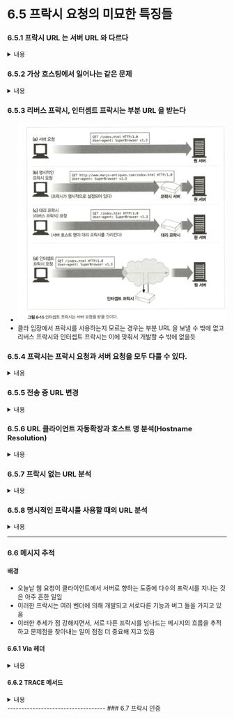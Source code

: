 # 6.5 프락시 요청의 미묘한 특징들

### 6.5.1 프락시 URL 는 서버 URL 와 다르다
<details>
    <summary>내용</summary>

#### 클라 ->  서버 직접 요청
* ![img_6.png](img_6.png)
* URL 부분에 주목! -> '/index.html' 과 같이 부분 URL 만 표시
#### 클라 -> 프락시 -> 서버 요청
* ![img_7.png](img_7.png)
* 프락시로 요청을 보낼 때, 완전한 URL 을 보냄

#### 왜 원 서버로 보낼 때와 프락시로 보낼 때 URL 이 다를까? -> HTTP 역사와 디펜던시가 있는 부분
* 과거 상황
    * 원래의 HTTP 설계에서, 클라는 단일한 서버와 통신하는 것이 전재되어 있었다.
        * 가상 호스팅, 프락시에 대한 대비가 없었다.
    * 단일 서버와 통신을 가정한다면, 해당 서버의 호스트 명과 포트번호는 불필요한 정보였다.
        * 따라서 보내지 않았던 것이다.
* 현 상황
    * 프락시, 가상호스팅 등이 부상했다.
    * 이에 따라 부분 URL 만 보내는 것이 문제가 되었다.
        * ex> [클라 <-> 프락시 <-> 원 서버] 상황에서 [클라 -> 프락시]로 부분 URL 만 보내면 프락시 입장에선 어느 서버로 요청을 전달할 지 알 수 없었다.
* HTTP 1.0 에서의 해결책
    * 프락시 요청의 경우 완전한 URL 을 요구하는 것으로 문제를 해결???
        * 해결이라기 보단 프락시가 부상하면서 급한 불을 끈 느낌
* HTTP 1.1 에서의 해결책
    * 프락시건 뭐건 클라는 완전한 URL 을 다룰 것을 요구
    * but HTTP 1.0 시절의 스팩으로 이미 배치된 서버가 너무 많고 이 서버들은 완전한 URL 을 받아들이지 못하는 경우가 많다ㅠㅠ

#### 따라서 일반적으로 서버로는 부분 URL 을, 프락시로는 완전한 URL 을 보낼 필요가 있다.
* 우리는 HTTP 클라이언트를 사용하고 있고 이 클라이언트에게 프락시를 쓸지 말지 설정을 할 수 있다.
* HTTP 클라이언트는 프록시 사용 설정에 따라 똑똑하게 아래와 같이 동작한다.
    * 클라가 프록시를 사용하도록 설정된 경우 -> 완전한 URL 을 보낸다
    * 클라가 프록시를 사용하지 않도록 설정된 경우 -> 부분 URL 을 보낸다

#### Q) 리버스 프락시를 사용할 경우는 어떻게 될까?
* 리버스 프락시는 클라가 프록시를 사용하는지 조차 모르는 것이 특징이다.
* 따라서 클라 입장에선 명시적인 프락시 설정이 포함되지 않을 것이고
* 따라서 부분 URL 을 보낼 것 같다.
    * 즉, 리버스 프락시 구현 서버들은 부분 URL 에 대해 대비가 되어 있어야 할 것이다.
</details>

### 6.5.2 가상 호스팅에서 일어나는 같은 문제
<details>
    <summary>내용</summary>

#### 프락시의 부분 URL 문제는 가상 호스팅 되는 웹 서버가 직면한 것과 같은 문제다.
* 가상으로 호스팅 되는 웹 서버는 여러 웹 사이트가 같은 물리적 웹 서버를 공유
* 요청 하나가 부분 URL /index.html 로 도착하면 가상 호스팅 되는 웹 서버는 해당 URL 가 실제 어느 가상 웹 사이트의 호스트 명인지 알 필요가 있으나 알 방법이 없다.

#### 문제 상황은 비슷하지만 프락시와 가상 호스팅은 각기 다른 방식으로 문제를 풀었다.
* 프락시 
  * 위에서 언급한 대로 완전한 URL 을 갖도록 함
* 가상 호스팅
  * 호스트와 포트에 대한 정보가 담겨 있는 Host 헤더를 요구
</details>
    
### 6.5.3 리버스 프락시, 인터셉트 프락시는 부분 URL 을 받는다
* ![img_8.png](img_8.png)
* 클라 입장에서 프락시를 사용하는지 모르는 경우는 부분 URL 을 보낼 수 밖에 없고 리버스 프락시와 인터셉트 프락시는 이에 맞춰서 개발할 수 밖에 없을듯

### 6.5.4 프락시는 프락시 요청과 서버 요청을 모두 다룰 수 있다.
<details>
<summary>내용</summary>

* 다목적 프락시 서버는 요청 메시지의 완전한 URL 와 부분 URL 을 모두 지원해야 한다.
  * 명시적인 프락시 요청에 대해서는 완전한 URL 를 사용하고 
  * 아니면 부분 URL 을 사용해야 하며, 
  * 웹 서버 요청의 겅우에는 가상 Host 헤더를 사용해야 한다.

#### 다목적 프락시 서버가 원 서버를 알아내는 방법
1. 완전한 URL 이 주어졌다면, 프락시는 그것을 사용해야 한다.
2. 부분 URL 가 주어졌고 Host 헤더가 있다면, Host 헤더를 이용해 원 서버의 이름과 포트를 알아내야 한다.
3. 부분 URL 가 주어졌으나 Host 헤더가 없다면, 다음의 방법으로 원 서버를 알아내야 한다.
   * 프락시가 원 서버를 대신하는 대리 프락시라면, 프락시에 실제 서버의 주소와 포트 번호가 설정되어 있을 수 있다.
   * (?)이전에 어떤 인터셉ㅇ트 프락시가 가로챘던 트래픽을 받았고, 그 인터셉트 프락시가 원 IP 주소와 포트번호를 사용할 수 있도록 해 두었다면, 그 IP 주소와 포트번호를 사용할 수 있다.
   * 모두 실패했다면, 프락시는 원 서버를 알아낼 수 있는 충분한 정보가 없다고 판단해야 한다.
     * 반드시 에러 메시지(보통 사용자에게 Host 헤더를 지원하는 현대적인 웹브라우저로 업그레이드 하라는 것) 를 반환해야 한다.
</details>

### 6.5.5 전송 중 URL 변경
<details>
<summary>내용</summary>

* 프락시 서버는 요청 URL 변경에 매우 신경을 써야 한다.
  * 무해해 보이는 사소한 URL 변경이라도 다운스트림 서버와 [상호운용성 문제]를 일으킬 수 있다.
#### 프락시 서버에서 흔하게 하는 변경 행동 예시
* URL 에서 기본 HTTP 포트를 명시적인 80 포트로 변경한다거나
* 잘못 사용한 예약된 글자를 올바르게 이스케이프하여 교체한다거나
* 이러한 무해해 보이는 변경일지라도 상호운용성 문제를 일으킬 가능성을 항상 염두해 둬야 한다.
####  프락시 서버는 가능한 관대하도록 애써야 한다.
* 프로토콜 경찰 처럼 되려고 하면 안된다.
* 특히 HTTP 명세는 일반적인 인터셉트 프락시가 URL 을 전달할 때 절대 경로를 고쳐 쓰는 것을 금한다.
* 유일한 예외는 빈 경로를 '/' 로 교체하는 것 뿐이다.

#### 요즘엔 대부분 이런 URL 변경 같은 것들은 프락시 설정에서 관리할 수 있다. 다양한 프락시 계층에서 각각의 프락시가 어떻게 설정되어 있는지 잘 이해하고 이를 바탕으로 동작 방식을 결정하는 것이 중요할 것임!
</details>

### 6.5.6 URL 클라이언트 자동확장과 호스트 명 분석(Hostname Resolution)
<details>
<summary>내용</summary>

* 브라우저는 프락시의 존재 여부에 따라 요청 URL 을 다르게 분석한다.
#### 프락시가 없다면
* 사용자가 타이핑 한 URL 를 가지고 그에 대응하는 호스트 명 또는 IP 주소를 찾는다.
* 발견한다면
  * 그에 대응하는 IP 주소들을 연결에 성공할 때 까지 시도해 본다.
* 발견하지 못한다면
  * 많은 브라우저들은 사용자가 호스트 명의 짧은 약어를 타이핑한 것으로 보고 자동화된 호스트명의 확장을 제공하고자 다음과 같은 몇가지 시도를 한다.

#### 브라우저의 호스트 명 확장 
* 일반적인 웹 사이트 이름의 가운데 부분만 입력했다면, 많은 브라우저는 'www.' 접두사를 붙이고 '.com' 접미사를 붙인다.
* 심지어 몇몇 브라우저는 해설할 수 없는 URL 을 서드파티 사이트로 넘기기도 하는데, 이 사이트는 오타 교청을 시도하고 사용자가 의도했을 URL 를 제시한다.
* 이뿐만 아니라, 대부분의 시스템에서 DNS 는 사용자가 호스트 명의 앞 부분만 입력하면 자동으로 도메인을 검색하도록 설정되어 있다.
  * ex> 'oreilly.com' 이라는 도메인이 있을 때 'host7' 을 입력한다면 그 도메인의 DNS 는 자동으로 'host7.oreilly.com' 을 찾아본다.
</details>

### 6.5.7 프락시 없는 URL 분석
<details>
<summary>내용</summary>

* ![img_9.png](img_9.png)
</details>

### 6.5.8 명시적인 프락시를 사용할 때의 URL 분석
<details>
<summary>내용</summary>

* 명시적인 프락시를 사용한다면, 브라우저는 6.5.7 에서 본 편리한 확장들중 어느 것도 더는 수행할 수 없다.
  * 브라우저의 URL 이 프락시를 그냥 지나쳐 버리기 때문이다.
* ![img_10.png](img_10.png)

#### 명시적 프락시가 있을 때와 없을 때 비교
* 명시적 프락시가 없을 경우
  * 원 서버를 알기 위해 DNS 에 질의한다.
* 명시적 프락시가 있을 경우
  * 프락시 서버를 알기 위해 DNS 에 질의한다.
  * 명시적 프락시를 사용할 경우, 프락시는 사용자가 입력한 원 서버 정보를 위임하기만 한다.
  * 사용자가 입력한 원 서버 정보를 가지고 추론하던 뭘 하던 그건 프락시의 책임으로 위임하는 것임
    * 즉, 명시적 프락시를 사용할 경우 브라우저에서 추론의 책임이 프락시로 위임된다.
    * 근데, 프락시가 그걸 충실히 수행할 수 있는지 없는지는 내가 쓰는 프락시를 잘 알아봐야 할 필요가 있음
</details>

-----------------

### 6.6 메시지 추적

#### 배경
* 오늘날 웹 요청이 클라이언트에서 서버로 향하는 도중에 다수의 프락시를 지나는 것은 아주 흔한 일임
* 이러한 프락시는 여러 벤더에 의해 개발되고 서로다른 기능과 버그 들을 가지고 있음
* 이러한 추세가 점 강해지면서, 서로 다른 프락시를 넘나드는 메시지의 흐름을 추적하고 문제점을 찾아내는 일이 점점 더 중요해 지고 있음

#### 6.6.1 Via 헤더
<details>
<summary>내용</summary>

* 메시지가 지나가는 각 중간 노드(프락시나 게이트웨이)의 정보를 나열하는 헤더
* ![img_11.png](img_11.png)
* 목적
  1. 메시지 전달 추적
  2. 메시지 루프 진단
  3. 요청과 응답에 관여하는 모든 메시지 발송자들의 프로토콜을 다루는 능력을 추적
  4. 네트워크의 라우팅 루프 탐지
    * 프락시는 요청을 보내기 전에 자신을 가리키는 유일한 문자열을 Via 헤더에 삽입해야 하며 
    * 네트워크 라우팅 루프가 있는지 탐지하기 위해 이 문자열이 들어온 요청에 있는지 검사
* Via 문법
  * ![img_12.png](img_12.png)
<details>
<summary>자세히 보기</summary>

![img_13.png](img_13.png)
</details>

* Via 요청과 응답 경로
  * 요청 메시지와 응답 메시지 모두 같은 프락시를 같은 TCP Connection 을 통해 지난다
  * 따라서, 응답 메시지는 요청과 같은 경로를 되돌아간다.
  * 많약 요청 메시지가 프락시 A->B->C 를 지났다면 그에대한 응답 메시지는 프락시 C->B->A 를 지난다.
  * 즉, 응답의 Via 헤더는 거의 언제나 요청의 Via 헤더와 반대다.

* Via 와 게이트웨이
  * 몇몇 프락시는 서버에게 비 HTTP 프로토콜을 사용할 수 있는 게이트웨이 기능을 제공
  * Via 헤더는 이러한 프로토콜 변환을 기록하므로 HTTP 애플리케이션은 프락시 연쇄에서 프로토콜 능력과 변환이 있었는지를 알아챌 수 있다.
  * ex>
    * ![img_14.png](img_14.png)
* Server 헤더와 Via 헤더
  * Server 응답 헤더 필드는 원 서버에 의해 사용되는 소프트웨어를 알려준다.
  * ex>
    * ![img_15.png](img_15.png)
  * 응답 메시지가 프락시를 통과할 때, 프락시는 Server 헤더를 수정해서는 안 된다.
    * Server 헤더는 원 서버를 위해 존재한다.
    * 대신, 프락시는 Via 항목을 추가해야 한다.

* Via 가 개인정보 보호와 보안에 미치는 영향
  * 프락시는 보통 별도 설정이 없다면 프록시의 구체적인 정보를 알려주기 보단 적당한 가명으로 교체하여 Via 헤더에 내용을 추가해야 한다.
    * 예를들어, 방화벽 뒤에 숨어있는 호스트의 이름과 포트를 전달하게 되면 네트워크 아키텍처에 대한 정보가 악의적인 집단에 의해 이용될 수 있다.
  * 적당한 가명을 사용하여 실제 이름을 알기 어렵게 되었다고 하더라도, 프락시 서버는 Via 에 경유지 항목을 유지하려 노력해야 한다.
</details>

#### 6.6.2 TRACE 메서드
<details>
<summary>내용</summary>

* 프락시 계층을 이루게 되면 HTTP 요청의 복잡성이 증가
  * 따라서, HTTP 프락시 네트워크를 통해 홉에서 홉으로 전달될 때마다 메시지의 내용이 어떻게 변하는지 편리하게 관찰할 방법이 필요

* Trace 메서드
  * ![img_16.png](img_16.png)
  * HTTP 1.1 스팩에 추가
  * 요청 메시지를 프락시의 연쇄를 따라가면서 어떤 프락시를 지나가고 어떻게 각 프락시가 요청 메시지를 수정하는지 추적할 수 있는 도구
  * TRACE 요청이 목적지 서버에 도착했을 때, 서버는 전체 요청 메시지를 HTTP 응답 메시지의 본문에 포함시켜 송신자에게 그대로 돌려보낸다.
  * TRACE 응답이 도착하면, 클라는 서버가 받은 메시지와 그 메시지가 지나간 프락시들의 목록(Via 헤더 안에 있다)을 검사할 수 있다.
* Max-Forwards
  * ![img_17.png](img_17.png)
  * 일반적으로 TRACE 메시지는 중간에 프락시들이 몇 개나 있든 목적지 서버로의 모든 경로를 여행한다.
  * TRACE 와 OPTIONS(?) 요청의 프락시 홉 개수를 제한하기 위해 Max-Forward 헤더를 사용
  * 이 헤더는 요청 메시지가 몇 번 더 다음 홉으로 전달될 수 있는지 말해주는 정수 하나를 담고 있다.
  * 홉을 하나 지날 때 마다 정수를 감소하다가 0이 되면 그 지점이 최종 서버가 아닐지라도 무조건 거기서 응답을 돌려줘야 한다.
  * 따라서, 연쇄의 어떤 특정 홉에서의 요청 메시지를 보기 위해 Max-Forwards 를 사용할 수 있다.

</details>
-----------------------------------
### 6.7 프락시 인증







